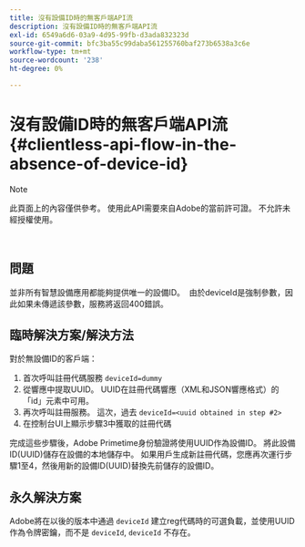```yaml
---
title: 沒有設備ID時的無客戶端API流
description: 沒有設備ID時的無客戶端API流
exl-id: 6549a6d6-03a9-4d95-99fb-d3ada832323d
source-git-commit: bfc3ba55c99daba561255760baf273b6538a3c6e
workflow-type: tm+mt
source-wordcount: '238'
ht-degree: 0%

---
```


# 沒有設備ID時的無客戶端API流 {#clientless-api-flow-in-the-absence-of-device-id}

>[!NOTE]
>
>此頁面上的內容僅供參考。 使用此API需要來自Adobe的當前許可證。 不允許未經授權使用。

</br>


## 問題

並非所有智慧設備應用都能夠提供唯一的設備ID。  由於deviceId是強制參數，因此如果未傳遞該參數，服務將返回400錯誤。


## 臨時解決方案/解決方法

對於無設備ID的客戶端：

1. 首次呼叫註冊代碼服務 `deviceId=dummy`
1. 從響應中提取UUID。 UUID在註冊代碼響應（XML和JSON響應格式）的「id」元素中可用。
1. 再次呼叫註冊服務。 這次，過去 `deviceId=<uuid obtained in step #2>`
1. 在控制台UI上顯示步驟3中獲取的註冊代碼


完成這些步驟後，Adobe Primetime身份驗證將使用UUID作為設備ID。 將此設備ID(UUID)儲存在設備的本地儲存中。 如果用戶生成新註冊代碼，您應再次運行步驟1至4，然後用新的設備ID(UUID)替換先前儲存的設備ID。



## 永久解決方案

Adobe將在以後的版本中通過 `deviceId` 建立reg代碼時的可選負載，並使用UUID作為令牌密鑰，而不是 `deviceId`, `deviceId` 不存在。

<!--
## Related Information

- [Clientless API Reference](/help/authentication/rest-api-reference.md)
-->
